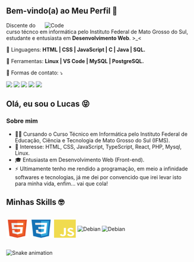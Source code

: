 ## Bem-vindo(a) ao Meu Perfil 👾

<img src="https://i.pinimg.com/originals/83/b8/09/83b809857acd41a7bad4935b4734f9fc.gif" min-width="400px" max-width="400px" width="400px" align="right" alt="Code">

<p align="left"> 
  Discente do curso técnco em informática pelo Instituto Federal de Mato Grosso do Sul, estudante e entusiasta em <strong>Desenvolvimento Web</strong>. >_<
</p>

<p align="left">
  🦄 Linguagens: <strong>HTML | CSS | JavaScript | C | Java | SQL.</strong>
</p>

<p align="left">
  💼 Ferramentas: <strong>Linux | VS Code | MySQL | PostgreSQL.</strong>
</p>

<p align="left">
  💌 Formas de contato: ⤵️
</p>

<p align="left">
  <a href="#" alt="Gmail">
  <img src="https://img.shields.io/badge/-Gmail-FF0000?style=flat-square&labelColor=FF0000&logo=gmail&logoColor=white&link=LINK-DO-SEU-EMAIL" /></a>

  <a href="#" alt="Linkedin">
  <img src="https://img.shields.io/badge/-Linkedin-0e76a8?style=flat-square&logo=Linkedin&logoColor=white&link=LINK-DO-SEU-LINKEDIN" /></a>

  <a href="#" alt="WhatsApp">
  <img src="https://img.shields.io/badge/-WhatsApp-25d366?style=flat-square&labelColor=25d366&logo=whatsapp&logoColor=white&link=API-DO-SEU-WHATSAPP"/></a>

  <a href="#" alt="Facebook">
  <img src="https://img.shields.io/badge/-Facebook-3b5998?style=flat-square&labelColor=3b5998&logo=facebook&logoColor=white&link=LINK-DO-SEU-FACEBOOK"/></a>

  <a href="#" alt="Instagram">
  <img src="https://img.shields.io/badge/-Instagram-DF0174?style=flat-square&labelColor=DF0174&logo=instagram&logoColor=white&link=LINK-DO-SEU-INSTAGRAM"/></a>
</p> 

## Olá, eu sou o Lucas 😝
### Sobre mim
- :technologist: Cursando o Curso Técnico em Informática pelo Instituto Federal de Educação, Ciência e Tecnologia de Mato Grosso do Sul (IFMS).
- :rocket: Interesse: HTML, CSS, JavaScript, TypeScript, React, PHP, Mysql, Linux.
- :mortar_board: Entusiasta em Desenvolvimento Web (Front-end).
- :zap: Ultimamente tenho me rendido a programação, em meio a infinidade softwares e tecnologias, já me dei por convencido que irei levar isto para minha vida, enfim... vai que cola!

## Minhas Skills :nerd_face:

</div>
<div style="display: inline_block"><br>
  <img align="center" alt="HTML" height="50" width="60" src="https://raw.githubusercontent.com/devicons/devicon/master/icons/html5/html5-original.svg">
  <img align="center" alt="CSS" height="50" width="60" src="https://raw.githubusercontent.com/devicons/devicon/master/icons/css3/css3-original.svg">
    <img align="center" alt="Js" height="50" width="60" src="https://raw.githubusercontent.com/devicons/devicon/master/icons/javascript/javascript-plain.svg">
   <img  align="center" alt="Debian" height="50" width="60" src="https://cdn.jsdelivr.net/gh/devicons/devicon/icons/debian/debian-plain-wordmark.svg" />
   <img  align="center" alt="Debian" height="50" width="60" src="https://cdn.jsdelivr.net/gh/devicons/devicon/icons/figma/figma-original.svg" />
          
</div>
 
 <br>
 
  ![Snake animation](https://github.com/LukasGuimaro/LukasGuimaro/blob/output/github-contribution-grid-snake.svg)

</div>
